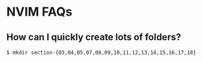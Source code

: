 # NVIM FAQs
## How can I quickly create lots of folders?
`$ mkdir section-{03,04,05,07,08,09,10,11,12,13,14,15,16,17,18}`
